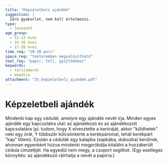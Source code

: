 ```yaml
---
title: "Képzeletbeli ajándék"
suggestion: | 
  Záró gyakorlat, nem kell értelmezni.
type:
  - levezető
age_group:
  - 12-13 éves
  - 14-16 éves
  - 17-20 éves
time_req: "20-30 perc"
space_req: "tanteremben megvalósítható"
tool_req: "papír, toll, gyűjtődoboz"
keywords: 
  - társismeret
  - empátia
attachment: "35_kepzeletbeli_ajandek.pdf"
---
```


# Képzeletbeli ajándék

 Mindenki kap egy cédulát, amelyre egy ajándék nevét írja. Minden egyes ajándék egy kapcsolatra utal: az ajándékozó és az ajándékozott kapcsolatára (pl. tudom, hogy X elvesztette a karóráját, akkor "küldhetek" neki egy órát, Y többször kölcsönkérte a kerékpáromat, tehát kerékpárt "kap" tőlem). Ezután a cédulák egy kalapba (sapkába, dobozba) kerülnek, ahonnan egyenként húzva mindenki megpróbálja kitalálni a hozzákerült cédula címzettjét. Ha egyedül nem megy, a csoport segíthet. (Egy esetleges könnyítés: az ajándékozó ráírhatja a nevét a papírra.)  
  
